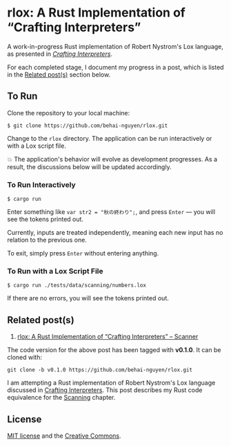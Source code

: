 # rlox: A Rust Implementation of “Crafting Interpreters”

A work-in-progress Rust implementation of Robert Nystrom's Lox language, as presented in [*Crafting Interpreters*](https://craftinginterpreters.com/contents.html).

For each completed stage, I document my progress in a post, which is listed in the [Related post(s)](#related-posts) section below.

## To Run

Clone the repository to your local machine:

```
$ git clone https://github.com/behai-nguyen/rlox.git
```

Change to the ``rlox`` directory. The application can be run interactively or with a Lox script file.

💥 The application's behavior will evolve as development progresses. As a result, the discussions below will be updated accordingly.

### To Run Interactively

```
$ cargo run
```

Enter something like ``var str2 = "秋の終わり";``, and press ``Enter`` — you will see the tokens printed out.

Currently, inputs are treated independently, meaning each new input has no relation to the previous one.

To exit, simply press ``Enter`` without entering anything.

### To Run with a Lox Script File

```
$ cargo run ./tests/data/scanning/numbers.lox
```

If there are no errors, you will see the tokens printed out.

## Related post(s)

1. [rlox: A Rust Implementation of “Crafting Interpreters” – Scanner](https://behainguyen.wordpress.com/2025/06/14/rlox-a-rust-implementation-of-crafting-interpreters-scanner/)

The code version for the above post has been tagged with **v0.1.0**. It can be cloned with:
  
```
git clone -b v0.1.0 https://github.com/behai-nguyen/rlox.git
```

I am attempting a Rust implementation of Robert Nystrom's Lox language discussed in <a href="https://craftinginterpreters.com/" title="Crafting Interpreters" target="_blank">Crafting Interpreters</a>. This post describes my Rust code equivalence for the <a href="https://craftinginterpreters.com/scanning.html" title="Scanning" target="_blank">Scanning</a> chapter.

## License
[MIT license](http://www.opensource.org/licenses/mit-license.php)
and the [Creative Commons](  https://creativecommons.org/licenses/by-nc-nd/4.0/).
